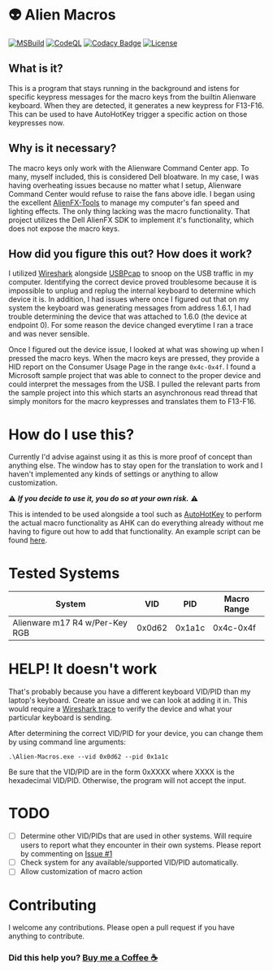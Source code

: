 # :alien: Alien Macros

[![MSBuild](https://github.com/mscreations/Alien-Macros/actions/workflows/msbuild.yml/badge.svg)](https://github.com/mscreations/Alien-Macros/actions/workflows/msbuild.yml)
[![CodeQL](https://github.com/mscreations/Alien-Macros/actions/workflows/codeql.yml/badge.svg)](https://github.com/mscreations/Alien-Macros/actions/workflows/codeql.yml)
[![Codacy Badge](https://app.codacy.com/project/badge/Grade/5dfa11db7603480aaf3d61655035c9f1)](https://app.codacy.com/gh/mscreations/Alien-Macros/dashboard?utm_source=gh&utm_medium=referral&utm_content=&utm_campaign=Badge_grade)
[![License](https://badgen.net/github/license/mscreations/Alien-Macros)](https://github.com/mscreations/Alien-Macros/blob/master/LICENSE)

## What is it?

This is a program that stays running in the background and istens for specific keypress messages for the macro keys from the builtin Alienware keyboard. When they are detected, it generates a new keypress for F13-F16. This can be used to have AutoHotKey trigger a specific action on those keypresses now.

## Why is it necessary?

The macro keys only work with the Alienware Command Center app. To many, myself included, this is considered Dell bloatware. In my case, I was having overheating issues because no matter what I setup, Alienware Command Center would refuse to raise the fans above idle. I began using the excellent [AlienFX-Tools](https://github.com/T-Troll/alienfx-tools) to manage my computer's fan speed and lighting effects. The only thing lacking was the macro functionality. That project utilizes the Dell AlienFX SDK to implement it's functionality, which does not expose the macro keys.

## How did you figure this out? How does it work?

I utilized [Wireshark](https://www.wireshark.org/) alongside [USBPcap](https://desowin.org/usbpcap/) to snoop on the USB traffic in my computer. Identifying the correct device proved troublesome because it is impossible to unplug and replug the internal keyboard to determine which device it is. In addition, I had issues where once I figured out that on my system the keyboard was generating messages from address 1.6.1, I had trouble determining the device that was attached to 1.6.0 (the device at endpoint 0). For some reason the device changed everytime I ran a trace and was never sensible.

Once I figured out the device issue, I looked at what was showing up when I pressed the macro keys. When the macro keys are pressed, they provide a HID report on the Consumer Usage Page in the range `0x4c-0x4f`. I found a Microsoft sample project that was able to connect to the proper device and could interpret the messages from the USB. I pulled the relevant parts from the sample project into this which starts an asynchronous read thread that simply monitors for the macro keypresses and translates them to F13-F16.

# How do I use this?

Currently I'd advise against using it as this is more proof of concept than anything else. The window has to stay open for the translation to work and I haven't implemented any kinds of settings or anything to allow customization.

:warning: ***If you decide to use it, you do so at your own risk.*** :warning:

This is intended to be used alongside a tool such as [AutoHotKey](https://www.autohotkey.com/) to perform the actual macro functionality as AHK can do everything already without me having to figure out how to add that functionality. An example script can be found [here](./ExampleAHKScript.ahk).

# Tested Systems

| System | VID | PID | Macro Range |
| ------ | --- | --- | ----------- |
| Alienware m17 R4 w/Per-Key RGB | 0x0d62 | 0x1a1c | 0x4c-0x4f |

# HELP! It doesn't work

That's probably because you have a different keyboard VID/PID than my laptop's keyboard. Create an issue and we can look at adding it in. This would require a [Wireshark trace](https://github.com/mscreations/Alien-Macros/wiki/Wireshark-Trace) to verify the device and what your particular keyboard is sending.

After determining the correct VID/PID for your device, you can change them by using command line arguments:

`.\Alien-Macros.exe --vid 0x0d62 --pid 0x1a1c`

Be sure that the VID/PID are in the form 0xXXXX where XXXX is the hexadecimal VID/PID. Otherwise, the program will not accept the input.

# TODO

- [ ] Determine other VID/PIDs that are used in other systems. Will require users to report what they encounter in their own systems. Please report by commenting on [Issue #1](https://github.com/mscreations/Alien-Macros/issues/1)
- [ ] Check system for any available/supported VID/PID automatically.
- [ ] Allow customization of macro action

# Contributing

I welcome any contributions. Please open a pull request if you have anything to contribute.

### Did this help you? [Buy me a Coffee :coffee:](https://www.buymeacoffee.com/mscreations82)
